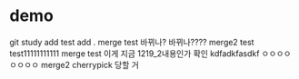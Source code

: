 # demo
git study
add test
add .
merge test
바뀌나?
바뀌나????
merge2 test
test11111111111
merge test
이게 지금 1219_2내용인가 확인
kdfadkfasdkf
ㅇㅇㅇㅇㅇㅇㅇㅇ
merge2
cherrypick 당할 거